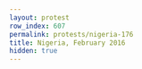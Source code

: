 ```yaml
---
layout: protest
row_index: 607
permalink: protests/nigeria-176
title: Nigeria, February 2016
hidden: true
---
```

